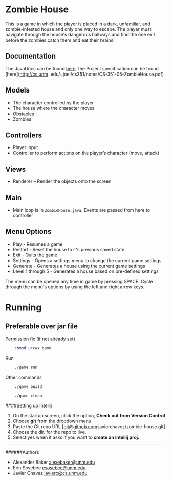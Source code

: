 # Zombie House

This is a game in which the player is placed in a dark, unfamiliar, and zombie-infested house and only one way to escape.
The player must navigate through the house's dangerous hallways and find the one exit before the zombies catch them and
eat their brains!

## Documentation
The JavaDocs can be found [here](http://javierchavez.github.io/zombie-house/)
The Project specification can be found [here](http://cs.unm
.edu/~joel/cs351/notes/CS-351-05-ZombieHouse.pdf)
## Models
- The character controlled by the player
- The house where the character moves
- Obstacles
- Zombies

## Controllers
- Player input
- Controller to perform actions on the player’s character (move, attack)

## Views
- Renderer – Render the objects onto the screen

## Main
- Main loop is in `ZombieHouse.java`. Events are passed from here to controller

## Menu Options
- Play - Resumes a game
- Restart - Reset the house to it's previous saved state
- Exit - Quits the game
- Settings - Opens a settings menu to change the current game settings
- Generate - Generates a house using the current game settings
- Level 1 through 5 - Generates a house based on pre-defined settings

The menu can be opened any time in game by pressing SPACE. Cycle through the menu's options by using the left and right
arrow keys.


# Running
## Preferable over jar file

Permission fix (if not already set)
```bash
    chmod u+rwx game
```

Run
```bash
    ./game run
```

Other commands
```bash
    ./game build

    ./game clean
```

####Setting up Intellij
1. On the startup screen, click the option, **Check out from Version Control**
2. Choose **git** from the dropdown menu
3. Paste the Git repo URL [git@github.com:javierchavez/zombie-house.git]
4. Choose the dir. for the repo to live.
5. Select yes when it asks if you want to **create an intellij proj.**


---
######Authors
- Alexander Baker <alexebaker@unm.edu>
- Erin Sosebee <esosebee@unm.edu>
- Javier Chavez <javierc@cs.unm.edu>

